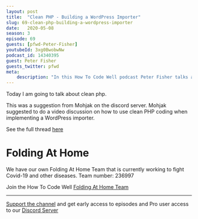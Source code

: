```yaml
---
layout: post
title:  "Clean PHP - Building a WordPress Importer"
slug: 69-clean-php-building-a-wordpress-importer
date:   2020-05-08
season: 3
episode: 69
guests: [pfwd-Peter-Fisher]
youtubeId: 3xg0BwobwNw
podcast_id: 14340395
guest: Peter Fisher
guests_twitter: pfwd
meta:
    description: "In this How To Code Well podcast Peter Fisher talks about what you should and shouldn't learn in web development "
---
```

Today I am going to talk about clean php. 

This was a suggestion from Mohjak on the discord server. Mohjak suggested to do a video discussion on how to use clean PHP coding when implementing a WordPress importer. 

See the full thread [here](http://howtocodewell.net/discord/) 


# Folding At Home
We have our own Folding At Home Team that is currently working to fight Covid-19 and other diseases. 
Team number: 236997

Join the How To Code Well [Folding At Home Team](https://foldingathome.org/start-folding/)


-------------------------------

[Support the channel](https://www.patreon.com/howToCodeWell) and get early access to episodes and Pro user access to our [Discord Server](https://howtocodewell.net/discord)
